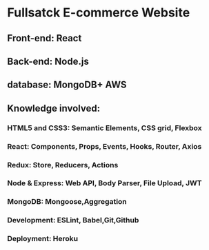 # Fullsatck E-commerce Website

## Front-end: React

## Back-end: Node.js

## database: MongoDB+ AWS

## Knowledge involved:

### HTML5 and CSS3: Semantic Elements, CSS grid, Flexbox

### React: Components, Props, Events, Hooks, Router, Axios

### Redux: Store, Reducers, Actions

### Node & Express: Web API, Body Parser, File Upload, JWT

### MongoDB: Mongoose,Aggregation

### Development: ESLint, Babel,Git,Github

### Deployment: Heroku
